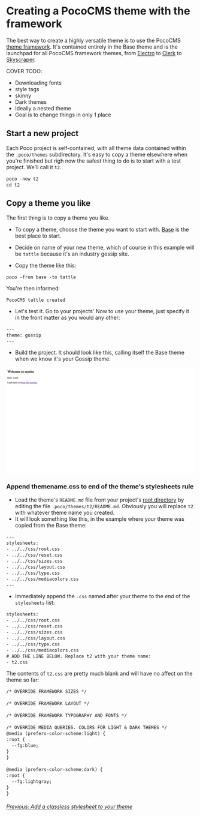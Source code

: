 # Creating a PocoCMS theme with the framework

The best way to create a highly versatile theme
is to use the PocoCMS [theme framework](theme-framework.html).
It's contained entirely in the Base theme and is the
launchpad for all PocoCMS framework themes, from [Electro](demos/electro.html) to
[Clerk](demos/clerk.html) to [Skyscraper](demos/skyscraper.html).

COVER TODO:
* Downloading fonts
* style tags
* skinny
* Dark themes
* Ideally a nested theme
* Goal is to change things in only 1 place

## Start a new project

Each Poco project is self-contained, with all theme data
contained within the `.poco/themes` subdirectory.
It's easy to copy a theme elsewhere when you're finished
but righ now the safest thing to do is to start
with a test project. We'll call it `t2`.

```
poco -new t2
cd t2
```

## Copy a theme you like

The first thing is to copy a theme you like.

* To copy a theme, choose the theme you want to start with. 
[Base](https://pococms.com/docs/demos/base.html) is the
best place to start.

* Decide on name of your new theme, which of course in this example will
be `tattle` because it's an industry gossip site.

* Copy the theme like this:

```
poco -from base -to tattle 
```
You're then informed:

```
PocoCMS tattle created
```

* Let's test it. Go to your projects' Now to use your theme, 
just specify it in the front matter as you would any other:

```
---
theme: gossip
---
```

* Build the project. It should look like this, 
calling itself the Base theme when we know it's your Gossip theme.

![Screenshot of what looks liek th](img/home-page-default-1366x768.png)

###  Append themename.css to end of the theme's stylesheets rule

* Load the theme's `README.md` file from your project's [root directory](#glossary.html#root-directory) by editing the file `.poco/themes/t2/README.md`. Obviously
you will replace `t2` with whatever theme name you created.
* It will look something like this, in the example where your
theme was copied from the Base theme:

```
---
stylesheets:
- ../../css/root.css
- ../../css/reset.css
- ../../css/sizes.css
- ../../css/layout.css
- ../../css/type.css
- ../../css/mediacolors.css
---
```
* Immediately append the `.css` named after your theme 
to the *end* of the `stylesheets` list:

```
stylesheets:
- ../../css/root.css
- ../../css/reset.css
- ../../css/sizes.css
- ../../css/layout.css
- ../../css/type.css
- ../../css/mediacolors.css
# ADD THE LINE BELOW. Replace t2 with your theme name:
- t2.css

```

The contents of `t2.css` are pretty much blank and
will have no affect on the theme so far:


```
/* OVERRIDE FRAMEWORK SIZES */

/* OVERRIDE FRAMEWORK LAYOUT */

/* OVERRIDE FRAMEWORK TYPOGRAPHY AND FONTS */

/* OVERRIDE MEDIA QUERIES. COLORS FOR LIGHT & DARK THEMES */
@media (prefers-color-scheme:light) {
:root {
  --fg:blue;
}
}

@media (prefers-color-scheme:dark) {
:root {
  --fg:lightgray;
}
}
```


###### [Previous: Add a classless stylesheet to your theme](th-add-classless-css.html)



